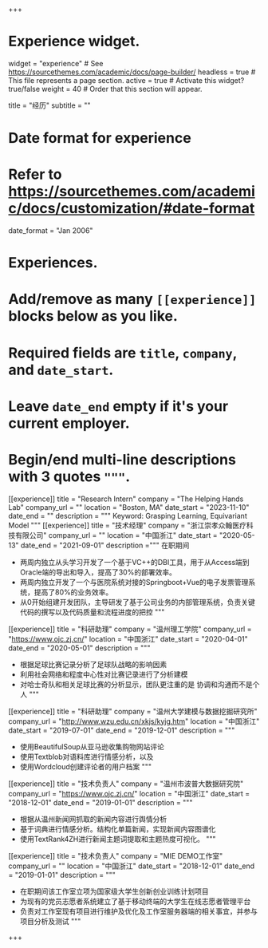 +++
# Experience widget.
widget = "experience"  # See https://sourcethemes.com/academic/docs/page-builder/
headless = true  # This file represents a page section.
active = true  # Activate this widget? true/false
weight = 40  # Order that this section will appear.

title = "经历"
subtitle = ""

# Date format for experience
#   Refer to https://sourcethemes.com/academic/docs/customization/#date-format
date_format = "Jan 2006"

# Experiences.
#   Add/remove as many `[[experience]]` blocks below as you like.
#   Required fields are `title`, `company`, and `date_start`.
#   Leave `date_end` empty if it's your current employer.
#   Begin/end multi-line descriptions with 3 quotes `"""`.
[[experience]]
  title = "Research Intern"
  company = "The Helping Hands Lab"
  company_url = ""
  location = "Boston, MA"
  date_start = "2023-11-10"
  date_end = ""
  description = """
  Keyword: Grasping Learning, Equivariant Model
  """
[[experience]]
  title = "技术经理"
  company = "浙江崇孝众翰医疗科技有限公司"
  company_url = ""
  location = "中国浙江"
  date_start = "2020-05-13"
  date_end = "2021-09-01"
  description ="""
  在职期间
  - 两周内独立从头学习开发了一个基于VC++的DBI工具，用于从Access端到Oracle端的导出和导入，提高了30%的部署效率。
  - 两周内独立开发了一个与医院系统对接的Springboot+Vue的电子发票管理系统，提高了80%的业务效率。
  - 从0开始组建开发团队，主导研发了基于公司业务的内部管理系统，负责关键代码的撰写以及代码质量和流程进度的把控
"""

[[experience]]
  title = "科研助理"
  company = "温州理工学院"
  company_url = "https://www.ojc.zj.cn/"
  location = "中国浙江"
  date_start = "2020-04-01"
  date_end = "2020-05-01"
  description = """
  - 根据足球比赛记录分析了足球队战略的影响因素
  - 利用社会网络和程度中心性对比赛记录进行了分析建模
  - 对哈士奇队和相关足球比赛的分析显示，团队更注重的是
  协调和沟通而不是个人
  """


[[experience]]
  title = "科研助理"
  company = "温州大学建模与数据挖掘研究所"
  company_url = "http://www.wzu.edu.cn/xkjs/kyjg.htm"
  location = "中国浙江"
  date_start = "2019-07-01"
  date_end = "2019-12-01"
  description = """
  - 使用BeautifulSoup从亚马逊收集购物网站评论
  - 使用Textblob对语料库进行情感分析，以及
  - 使用Wordcloud创建评论者的用户档案
  """



[[experience]]
  title = "技术负责人"
  company = "温州市波普大数据研究院"
  company_url = "https://www.ojc.zj.cn/"
  location = "中国浙江"
  date_start = "2018-12-01"
  date_end = "2019-01-01"
  description = """
  - 根据从温州新闻网抓取的新闻内容进行舆情分析
  - 基于词典进行情感分析。结构化单篇新闻，实现新闻内容图谱化
  - 使用TextRank4ZH进行新闻主题词提取和主题热度可视化。
  """



[[experience]]
  title = "技术负责人"
  company = "MIE DEMO工作室"
  company_url = ""
  location = "中国浙江"
  date_start = "2018-12-01"
  date_end = "2019-01-01"
  description = """
  - 在职期间该工作室立项为国家级大学生创新创业训练计划项目
  - 为现有的党员志愿者系统建立了基于移动终端的大学生在线志愿者管理平台
  - 负责对工作室现有项目进行维护及优化及工作室服务器端的相关事宜，并参与项目分析及测试
  """




+++
